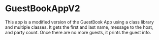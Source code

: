 # GuestBookAppV2

This app is a modified version of the GuestBook App using a class library and multiple classes.
It gets the first and last name, message to the host, and party count.
Once there are no more guests, it prints the guest info.
